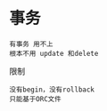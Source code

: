 
# 事务

    有事务 用不上
    根本不用 update 和delete
    
限制

    没有begin，没有rollback    
    只能基于ORC文件
    
   


